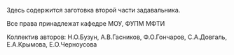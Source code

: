 Здесь содержится заготовка второй части задавальника.

Все права принадлежат кафедре МОУ, ФУПМ МФТИ

Коллектив авторов: Н.О.Бузун, А.В.Гасников, Ф.О.Гончаров, С.А.Довгаль, Е.А.Крымова, Е.О.Черноусова
